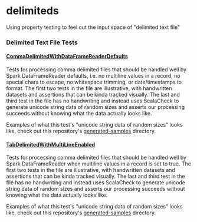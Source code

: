 # delimiteds
Using property testing to feel out the input space of "delimited text file" 

### Delimited Text File Tests

#### [CommaDelimitedWithDataFrameReaderDefaults](src/test/scala/com/github/shnewto/CommaDelimitedWithHeaderTrueAndOtherwiseDataFrameReaderDefaults.scala) 
Tests for processing comma delimited files that should be handled well by Spark DataFrameReader defaults, 
i.e. no multiline values in a record, no special chars to escape, no whitespace trimming, or
date/timestamps to format. The first two tests in the file are illustrative, with handwritten datasets
and assertions that can be kinda tracked visually. The last and third test in the file has no 
handwriting and instead uses ScalaCheck to generate unicode string data of random sizes and 
asserts our processing succeeds without knowing what the data actually looks like.

Examples of what this test's "unicode string data of random sizes" looks like, check out this repository's [generated-samples](generated-samples)
directory.

#### [TabDelimitedWithMultiLineEnabled](src/test/scala/com/github/shnewto/TabDelimitedWithHeaderTrueAndMultiLineEnabled.scala)
Tests for processing comma delimited files that should be handled well by Spark DataFrameReader when 
multiline values in a record is set to true. The first two tests in the file are illustrative, 
with handwritten datasets and assertions that can be kinda tracked visually. The last and third test 
in the file has no handwriting and instead uses ScalaCheck to generate unicode string data of random 
sizes and asserts our processing succeeds without knowing what the data actually looks like.

Examples of what this test's "unicode string data of random sizes" looks like, check out this repository's [generated-samples](generated-samples)
directory.